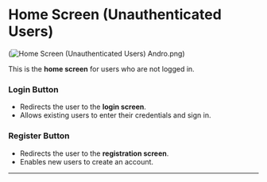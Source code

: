 # Home Screen (Unauthenticated Users) 

(![Home Screen (Unauthenticated Users) Andro.png](https://github.com/gilizad/EX4/blob/580eb325a44da9ef014dde359f46c0f6b526847c/images%20for%20wiki/Home%20Screen%20(Unauthenticated%20Users)%20Andro.png))

This is the **home screen** for users who are not logged in. 

### **Login Button**
- Redirects the user to the **login screen**.
- Allows existing users to enter their credentials and sign in.

### **Register Button**
- Redirects the user to the **registration screen**.
- Enables new users to create an account.

---
